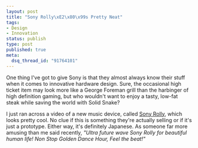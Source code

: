 ```yaml
--- 
layout: post
title: "Sony Rolly\xE2\x80\x99s Pretty Neat"
tags: 
- Design
- Innovation
status: publish
type: post
published: true
meta: 
  dsq_thread_id: "91764101"
---
```

One thing I've got to give Sony is that they almost always know their stuff when it comes to innovative hardware design. Sure, the occasional high ticket item may look more like a George Foreman grill than the harbinger of high definition gaming, but who wouldn't want to enjoy a tasty, low-fat steak while saving the world with Solid Snake?

  I just ran across a video of a new music device, called <a href="http://www.sony.jp/products/Consumer/rolly/products/IntroMovie.html">Sony Rolly</a>, which looks pretty cool. No clue if this is something they're actually selling or if it's just a prototype. Either way, it's definitely Japanese. As someone far more amusing than me said recently, <em>"Ultra future wave Sony Rolly for beautiful human life! Non Stop Golden Dance Hour, Feel the beat!"<span></span></em>
